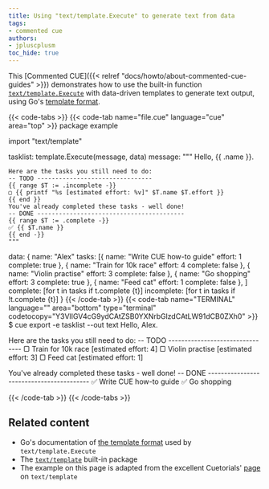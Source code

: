 ```yaml
---
title: Using "text/template.Execute" to generate text from data
tags:
- commented cue
authors:
- jpluscplusm
toc_hide: true
---
```


This [Commented CUE]({{< relref "docs/howto/about-commented-cue-guides" >}})
demonstrates how to use the built-in function
[`text/template.Execute`](https://pkg.go.dev/cuelang.org/go/pkg/text/template#Execute)
with data-driven templates to generate text output, using Go's
[template format](https://pkg.go.dev/text/template).

<!--more-->

{{< code-tabs >}}
{{< code-tab name="file.cue" language="cue" area="top" >}}
package example

import "text/template"

tasklist: template.Execute(message, data)
message: """
	Hello, {{ .name }}.
	
	Here are the tasks you still need to do:
	-- TODO --------------------------------
	{{ range $T := .incomplete -}}
	▢ {{ printf "%s [estimated effort: %v]" $T.name $T.effort }}
	{{ end }}
	You've already completed these tasks - well done!
	-- DONE -----------------------------------------
	{{ range $T := .complete -}}
	✅︎ {{ $T.name }}
	{{ end -}}
	"""
data: {
	name: "Alex"
	tasks: [{
		name:     "Write CUE how-to guide"
		effort:   1
		complete: true
	}, {
		name:     "Train for 10k race"
		effort:   4
		complete: false
	}, {
		name:     "Violin practise"
		effort:   3
		complete: false
	}, {
		name:     "Go shopping"
		effort:   3
		complete: true
	}, {
		name:     "Feed cat"
		effort:   1
		complete: false
	},
	]
	complete: [for t in tasks if t.complete {t}]
	incomplete: [for t in tasks if !t.complete {t}]
}
{{< /code-tab >}}
{{< code-tab name="TERMINAL" language="" area="bottom" type="terminal" codetocopy="Y3VlIGV4cG9ydCAtZSB0YXNrbGlzdCAtLW91dCB0ZXh0" >}}
$ cue export -e tasklist --out text
Hello, Alex.

Here are the tasks you still need to do:
-- TODO --------------------------------
▢ Train for 10k race [estimated effort: 4]
▢ Violin practise [estimated effort: 3]
▢ Feed cat [estimated effort: 1]

You've already completed these tasks - well done!
-- DONE -----------------------------------------
✅︎ Write CUE how-to guide
✅︎ Go shopping

{{< /code-tab >}}
{{< /code-tabs >}}

## Related content

- Go's documentation of [the template format](https://pkg.go.dev/text/template)
  used by `text/template.Execute`
- The [`text/template`](https://pkg.go.dev/cuelang.org/go/pkg/text/template)
  built-in package
- The example on this page is adapted from the excellent Cuetorials'
  [page](https://cuetorials.com/first-steps/generate-all-the-things/) on
  `text/template`
